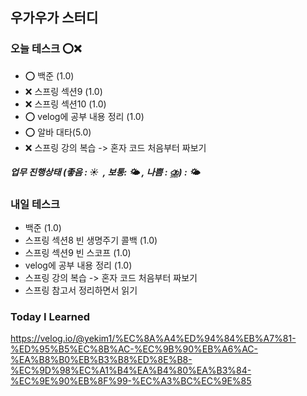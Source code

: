 ﻿## 우가우가 스터디 

### 오늘 테스크 ⭕❌
- ⭕ 백준 (1.0)
- ❌ 스프링 섹션9 (1.0)
- ❌ 스프링 섹션10 (1.0)
- ⭕ velog에 공부 내용 정리 (1.0)
- ⭕ 알바 대타(5.0)
- ❌ 스프링 강의 복습 -> 혼자 코드 처음부터 짜보기

##### 업무 진행상태 (좋음 : ☀  , 보통: 🌤 , 나쁨 : ⛈) : 🌤


### 내일 테스크
- 백준 (1.0)
- 스프링 섹션8 빈 생명주기 콜백 (1.0)
- 스프링 섹션9 빈 스코프 (1.0)
- velog에 공부 내용 정리 (1.0)
- 스프링 강의 복습 -> 혼자 코드 처음부터 짜보기
- 스프링 참고서 정리하면서 읽기

### Today I Learned
https://velog.io/@yekim1/%EC%8A%A4%ED%94%84%EB%A7%81-%ED%95%B5%EC%8B%AC-%EC%9B%90%EB%A6%AC-%EA%B8%B0%EB%B3%B8%ED%8E%B8-%EC%9D%98%EC%A1%B4%EA%B4%80%EA%B3%84-%EC%9E%90%EB%8F%99-%EC%A3%BC%EC%9E%85
